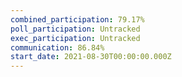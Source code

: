 ```yaml
---
combined_participation: 79.17%
poll_participation: Untracked
exec_participation: Untracked
communication: 86.84%
start_date: 2021-08-30T00:00:00.000Z
---
```

